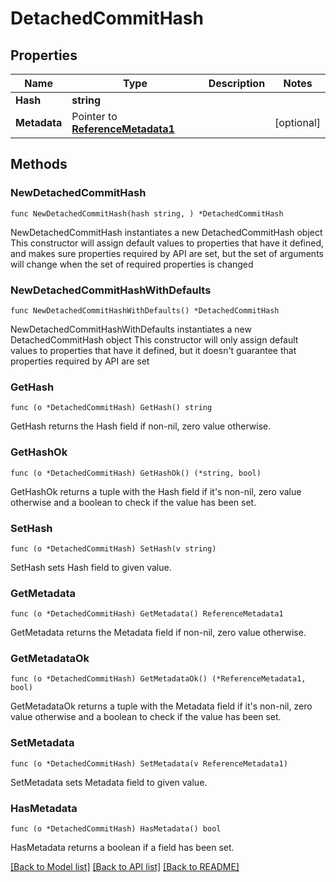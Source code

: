 # DetachedCommitHash

## Properties

Name | Type | Description | Notes
------------ | ------------- | ------------- | -------------
**Hash** | **string** |  | 
**Metadata** | Pointer to [**ReferenceMetadata1**](ReferenceMetadata1.md) |  | [optional] 

## Methods

### NewDetachedCommitHash

`func NewDetachedCommitHash(hash string, ) *DetachedCommitHash`

NewDetachedCommitHash instantiates a new DetachedCommitHash object
This constructor will assign default values to properties that have it defined,
and makes sure properties required by API are set, but the set of arguments
will change when the set of required properties is changed

### NewDetachedCommitHashWithDefaults

`func NewDetachedCommitHashWithDefaults() *DetachedCommitHash`

NewDetachedCommitHashWithDefaults instantiates a new DetachedCommitHash object
This constructor will only assign default values to properties that have it defined,
but it doesn't guarantee that properties required by API are set

### GetHash

`func (o *DetachedCommitHash) GetHash() string`

GetHash returns the Hash field if non-nil, zero value otherwise.

### GetHashOk

`func (o *DetachedCommitHash) GetHashOk() (*string, bool)`

GetHashOk returns a tuple with the Hash field if it's non-nil, zero value otherwise
and a boolean to check if the value has been set.

### SetHash

`func (o *DetachedCommitHash) SetHash(v string)`

SetHash sets Hash field to given value.


### GetMetadata

`func (o *DetachedCommitHash) GetMetadata() ReferenceMetadata1`

GetMetadata returns the Metadata field if non-nil, zero value otherwise.

### GetMetadataOk

`func (o *DetachedCommitHash) GetMetadataOk() (*ReferenceMetadata1, bool)`

GetMetadataOk returns a tuple with the Metadata field if it's non-nil, zero value otherwise
and a boolean to check if the value has been set.

### SetMetadata

`func (o *DetachedCommitHash) SetMetadata(v ReferenceMetadata1)`

SetMetadata sets Metadata field to given value.

### HasMetadata

`func (o *DetachedCommitHash) HasMetadata() bool`

HasMetadata returns a boolean if a field has been set.


[[Back to Model list]](../README.md#documentation-for-models) [[Back to API list]](../README.md#documentation-for-api-endpoints) [[Back to README]](../README.md)


